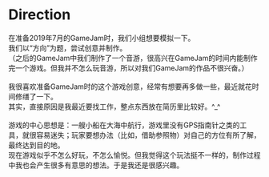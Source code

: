 # Direction
在准备2019年7月的GameJam时，我们小组想要模拟一下。<br>
我们以“方向”为题，尝试创意并制作。<br>
（之后的GameJam中我们制作了一个音游，很高兴在GameJam的时间内能制作完一个游戏。但我并不怎么玩音游，所以对我们GameJam的作品不很兴奋。）<br>
<br>
我很喜欢准备GameJam时的这个游戏创意，经常有想要再多做一些，最近就花时间修缮了一下。<br>
其实，直接原因是我最近要找工作，整点东西放在简历里比较好。^_^ <br>
<br>
游戏的中心思想是：一艘小船在大海中航行，游戏里没有GPS指南针之类的工具，就很容易迷失；玩家要想办法（比如，借助参照物）对自己的方位有所了解，最终达到目的地。<br>
现在游戏似乎不怎么好玩，不怎么愉悦。但我觉得这个玩法挺不一样的，制作过程中我也会产生很多有意思的想法。于是我还是很感兴趣。<br>